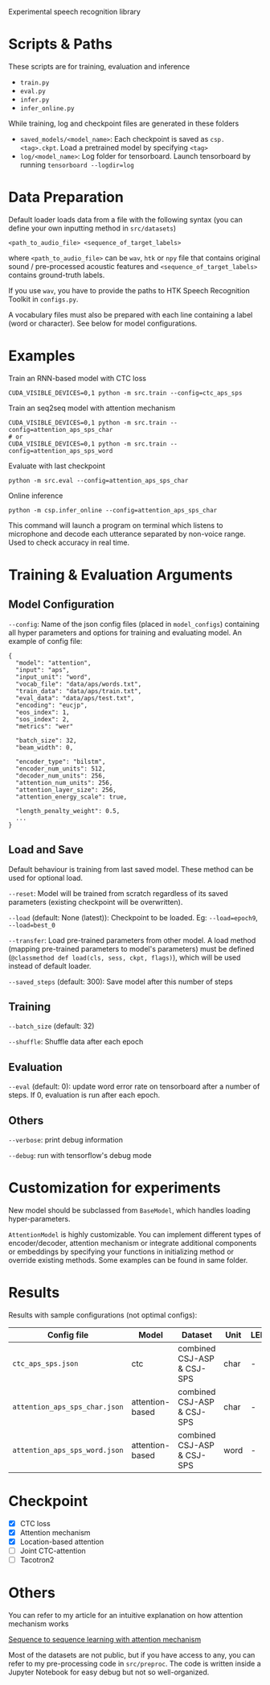 Experimental speech recognition library

# Scripts & Paths

These scripts are for training, evaluation and inference

- `train.py`
- `eval.py`
- `infer.py`
- `infer_online.py`

While training, log and checkpoint files are generated in these folders

- `saved_models/<model_name>`: Each checkpoint is saved as `csp.<tag>.ckpt`. Load a pretrained model by specifying `<tag>`
- `log/<model_name>`: Log folder for tensorboard. Launch tensorboard by running `tensorboard --logdir=log`

# Data Preparation

Default loader loads data from a file with the following syntax (you can define your own inputting method in `src/datasets`)

```
<path_to_audio_file> <sequence_of_target_labels>
```

where `<path_to_audio_file>` can be `wav`, `htk` or `npy` file that contains original sound / pre-processed acoustic features and `<sequence_of_target_labels>` contains ground-truth labels.

If you use `wav`, you have to provide the paths to HTK Speech Recognition Toolkit in `configs.py`.

A vocabulary files must also be prepared with each line containing a label (word or character). See below for model configurations.

# Examples

Train an RNN-based model with CTC loss

```
CUDA_VISIBLE_DEVICES=0,1 python -m src.train --config=ctc_aps_sps
```

Train an seq2seq model with attention mechanism

```
CUDA_VISIBLE_DEVICES=0,1 python -m src.train --config=attention_aps_sps_char
# or
CUDA_VISIBLE_DEVICES=0,1 python -m src.train --config=attention_aps_sps_word
```

Evaluate with last checkpoint

```
python -m src.eval --config=attention_aps_sps_char
```

Online inference

```
python -m csp.infer_online --config=attention_aps_sps_char
```

This command will launch a program on terminal which listens to microphone and decode each utterance separated by non-voice range. Used to check accuracy in real time.

# Training & Evaluation Arguments

## Model Configuration

`--config`: Name of the json config files (placed in `model_configs`) containing all hyper parameters and options for training and evaluating model. An example of config file:

```
{
  "model": "attention",
  "input": "aps",
  "input_unit": "word",
  "vocab_file": "data/aps/words.txt",
  "train_data": "data/aps/train.txt",
  "eval_data": "data/aps/test.txt",
  "encoding": "eucjp",
  "eos_index": 1,
  "sos_index": 2,
  "metrics": "wer"

  "batch_size": 32,
  "beam_width": 0,

  "encoder_type": "bilstm",
  "encoder_num_units": 512,
  "decoder_num_units": 256,
  "attention_num_units": 256,
  "attention_layer_size": 256,
  "attention_energy_scale": true,

  "length_penalty_weight": 0.5,
  ...
}
```

## Load and Save

Default behaviour is training from last saved model. These method can be used for optional load.

`--reset`: Model will be trained from scratch regardless of its saved parameters (existing checkpoint will be overwritten). 

`--load` (default: None (latest)): Checkpoint to be loaded. Eg: `--load=epoch9`, `--load=best_0`

`--transfer`: Load pre-trained parameters from other model. A load method (mapping pre-trained parameters to model's parameters) must be defined (`@classmethod def load(cls, sess, ckpt, flags)`), which will be used instead of default loader.

`--saved_steps` (default: 300): Save model after this number of steps

## Training

`--batch_size` (default: 32)

`--shuffle`: Shuffle data after each epoch

## Evaluation

`--eval` (default: 0): update word error rate on tensorboard after a number of steps. If 0, evaluation is run after each epoch.

## Others

`--verbose`: print debug information

`--debug`: run with tensorflow's debug mode

# Customization for experiments

New model should be subclassed from `BaseModel`, which handles loading hyper-parameters.

`AttentionModel` is highly customizable. You can implement different types of encoder/decoder, attention mechanism or integrate additional components or embeddings by specifying your functions in initializing method or override existing methods. Some examples can be found in same folder.

# Results

Results with sample configurations (not optimal configs):

| Config file | Model | Dataset | Unit | LER |
|-------------|-------|---------|------|-----|
|`ctc_aps_sps.json`|ctc|combined CSJ-ASP & CSJ-SPS|char| - |
|`attention_aps_sps_char.json`|attention-based|combined CSJ-ASP & CSJ-SPS | char | - |
|`attention_aps_sps_word.json`|attention-based|combined CSJ-ASP & CSJ-SPS | word | - |

# Checkpoint

- [x] CTC loss
- [x] Attention mechanism
- [x] Location-based attention
- [ ] Joint CTC-attention
- [ ] Tacotron2

# Others

You can refer to my article for an intuitive explanation on how attention mechanism works

[Sequence to sequence learning with attention mechanism](https://medium.com/@viettrungdang/sequence-to-sequence-learning-with-attention-mechanism-a8964b5e301e)

Most of the datasets are not public, but if you have access to any, you can refer to my pre-processing code in `src/preproc`. The code is written inside a Jupyter Notebook for easy debug but not so well-organized.
